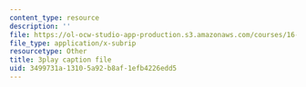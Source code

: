 ```yaml
---
content_type: resource
description: ''
file: https://ol-ocw-studio-app-production.s3.amazonaws.com/courses/16-885j-aircraft-systems-engineering-fall-2005/3499731a13105a92b8af1efb4226edd5_hzW2ZBtzrUE.vtt
file_type: application/x-subrip
resourcetype: Other
title: 3play caption file
uid: 3499731a-1310-5a92-b8af-1efb4226edd5
---
```

